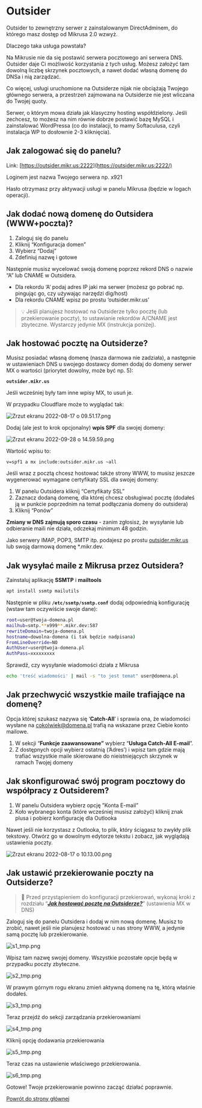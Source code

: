 # Outsider

Outsider to zewnętrzny serwer z zainstalowanym DirectAdminem, do którego masz dostęp od Mikrusa 2.0 wzwyż.

Dlaczego taka usługa powstała?

Na Mikrusie nie da się postawić serwera pocztowego ani serwera DNS. Outsider daje Ci możliwość korzystania z tych usług. Możesz założyć tam dowolną liczbę skrzynek pocztowych, a nawet dodać własną domenę do DNSa i nią zarządzać.

Co więcej, usługi uruchomione na Outsiderze nijak nie obciążają Twojego głównego serwera, a przestrzeń zajmowana na Outsiderze nie jest wliczana do Twojej quoty.

Serwer, o którym mowa działa jak klasyczny hosting współdzielony. Jeśli zechcesz, to możesz na nim równie dobrze postawić bazę MySQL i zainstalować WordPressa (co do instalacji, to mamy Softaculusa, czyli instalacja WP to dosłownie 2-3 kliknięcia).

## Jak zalogować się do panelu?

Link: [https://outsider.mikr.us:2222](https://outsider.mikr.us:2222/) 

Loginem jest nazwa Twojego serwera np. x921

Hasło otrzymasz przy aktywacji usługi w panelu Mikrusa (będzie w logach operacji).

## Jak dodać nową domenę do Outsidera (WWW+poczta)?

1. Zaloguj się do panelu 
2. Kliknij “Konfiguracja domen”
3. Wybierz “Dodaj”
4. Zdefiniuj nazwę i gotowe

Następnie musisz wycelować swoją domenę poprzez rekord DNS o nazwie “A” lub CNAME w Outsidera.

- Dla rekordu ‘A’ podaj adres IP jaki ma serwer (możesz go pobrać np. pingując go, czy używając narzędzi dig/host)
- Dla rekordu CNAME wpisz po prostu ‘outsider.mikr.us’


> 💡 Jeśli planujesz hostować na Outsiderze tylko pocztę (lub przekierowanie poczty), to ustawianie rekordów A/CNAME jest zbyteczne. Wystarczy jedynie MX (instrukcja poniżej).

## Jak hostować pocztę na Outsiderze?

Musisz posiadać własną domenę (nasza darmowa nie zadziała), a następnie w ustawieniach DNS u swojego dostawcy domen dodaj do domeny serwer MX o wartości (priorytet dowolny, może być np. 5):

**`outsider.mikr.us`**

Jeśli wcześniej były tam inne wpisy MX, to usuń je.

W przypadku Cloudflare może to wyglądać tak:

![Zrzut ekranu 2022-08-17 o 09.51.17.png](cf_1.png)

Dodaj (ale jest to krok opcjonalny) **wpis SPF** dla swojej domeny:

![Zrzut ekranu 2022-09-28 o 14.59.59.png](cf_2.png)

Wartość wpisu to:

```
v=spf1 a mx include:outsider.mikr.us ~all
```

Jeśli wraz z pocztą chcesz hostować także strony WWW, to musisz jeszcze wygenerować wymagane certyfikaty SSL dla swojej domeny:

1. W panelu Outsidera kliknij “Certyfikaty SSL”
2. Zaznacz dodaną domenę, dla której chcesz obsługiwać pocztę (dodałeś ją w punkcie poprzednim na temat podłączania domeny do outsidera)
3. Kliknij “Ponów”

**Zmiany w DNS zajmują sporo czasu** - zanim zgłosisz, że wysyłanie lub odbieranie maili nie działa, odczekaj minimum 48 godzin.

Jako serwery IMAP, POP3, SMTP itp. podajesz po prostu [outsider.mikr.us](http://outsider.mikr.us) lub swoją darmową domenę \*.mikr.dev.

## Jak wysyłać maile z Mikrusa przez Outsidera?

Zainstaluj aplikację **SSMTP** i **mailtools**

```bash
apt install ssmtp mailutils
```

Następnie w pliku **`/etc/ssmtp/ssmtp.conf`** dodaj odpowiednią konfigurację (wstaw tam oczywiście swoje dane):

```bash
root=user@twoja-domena.pl
mailhub=smtp.**x999**.mikr.dev:587
rewriteDomain=twoja-domena.pl
hostname=dowolna-domena (i tak będzie nadpisana)
FromLineOverride=NO
AuthUser=user@twoja-domena.pl
AuthPass=xxxxxxxxx
```

Sprawdź, czy wysyłanie wiadomości działa z Mikrusa

```bash
echo 'treść wiadomości' | mail -s "to jest temat" user@domena.pl
```

## Jak przechwycić wszystkie maile trafiające na domenę?

Opcja której szukasz nazywa się ‘**Catch-All**’ i sprawia ona, że wiadomości wysłane na cokolwiek@domena.pl trafią na wskazane przez Ciebie konto mailowe.

1. W sekcji “****Funkcje zaawansowane”**** wybierz “**Usługa Catch-All E-mail**”.
2. Z dostępnych opcji wybierz ostatnią (’Adres’) i wpisz tam gdzie mają trafiać wszystkie maile skierowane do nieistniejących skrzynek w ramach Twojej domeny

## Jak skonfigurować swój program pocztowy do współpracy z Outsiderem?

1. W panelu Outsidera wybierz opcję ”Konta E-mail”
2. Koło wybranego konta (które wcześniej musisz założyć) kliknij znak plusa i pobierz konfigurację dla Outlooka

Nawet jeśli nie korzystasz z Outlooka, to plik, który ściągasz to zwykły plik tekstowy. Otwórz go w dowolnym edytorze tekstu i zobacz, jak wyglądają ustawienia poczty.

![Zrzut ekranu 2022-08-17 o 10.13.00.png](outsider_gen.png)

## Jak ustawić przekierowanie poczty na Outsiderze?

> 🛑 Przed przystąpieniem do konfiguracji przekierowań, wykonaj kroki z rozdziału “***[Jak hostować pocztę na Outsiderze?](#jak-hostować-pocztę-na-outsiderze)***” (ustawienia MX w DNS)

Zaloguj się do panelu Outsidera i dodaj w nim nową domenę. Musisz to zrobić, nawet jeśli nie planujesz hostować u nas strony WWW, a jedynie samą pocztę lub przekierowanie.

![s1_tmp.png](s1_tmp.png)

Wpisz tam nazwę swojej domeny. Wszystkie pozostałe opcje będą w przypadku poczty zbyteczne.

![s2_tmp.png](s2_tmp.png)

W prawym górnym rogu ekranu zmień aktywną domenę na tę, którą właśnie dodałeś.

![s3_tmp.png](s3_tmp.png)

Teraz przejdź do sekcji zarządzania przekierowaniami

![s4_tmp.png](s4_tmp.png)

Kliknij opcję dodawania przekierowania

![s5_tmp.png](s5_tmp.png)

Teraz czas na ustawienie właściwego przekierowania.

![s6_tmp.png](s6_tmp.png)

Gotowe! Twoje przekierowanie powinno zacząć działać poprawnie.

[Powrót do strony głównej](/)